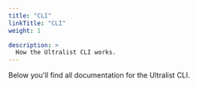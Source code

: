 ```yaml
---
title: "CLI"
linkTitle: "CLI"
weight: 1

description: >
  How the Ultralist CLI works.
---
```


Below you'll find all documentation for the Ultralist CLI.
